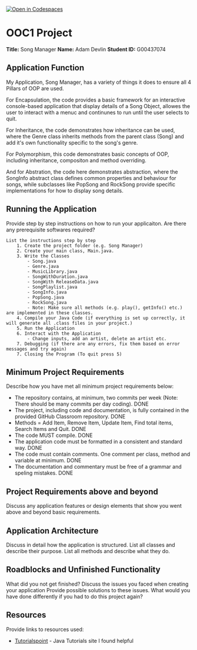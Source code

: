 [![Open in Codespaces](https://classroom.github.com/assets/launch-codespace-2972f46106e565e64193e422d61a12cf1da4916b45550586e14ef0a7c637dd04.svg)](https://classroom.github.com/open-in-codespaces?assignment_repo_id=17263102)
# OOC1 Project

**Title:** Song Manager
**Name:** Adam Devlin 
**Student ID:** G00437074

## Application Function

My Application, Song Manager, has a variety of things it does to ensure all 4 Pillars of OOP are used.

For Encapsulation, the code provides a basic framework for an interactive console-based application that display details of a Song Object, allowes the user to interact with a menuc and continunes to run until the user selects to quit.

For Inheritance, the code demonstrates how inheritance can be used, where the Genre class inherits methods from the parent class (Song) and add it's own functionality specific to the song's genre.

For Polymorphism, this code demonstrates basic concepts of OOP, including inheritance, compositon and method overriding. 

And for Abstration, the code here demonstrates abstraction, where the SongInfo abstract class defines common properties and behaviour for songs, while subclasses like PopSong and RockSong provide specific implementations for how to display song details.


## Running the Application

Provide step by step instructions on how to run your applicaiton. Are there any prerequisite softwares required?

```list
List the instructions step by step
    1. Create the project folder (e.g. Song Manager)
    2. Create your main class, Main.java.
    3. Write the Classes 
        - Song.java
        - Genre.java
        - MusicLibrary.java
        - SongWithDuration.java
        - SongWith ReleaseData.java
        - SongPlaylist.java
        - SongInfo.java
        - PopSong.java
        - RockSong.java
        - Note: Make sure all methods (e.g. play(), getInfo() etc.) are implemented in these classes.
    4. Compile your Java Code (if everything is set up correctly, it will generate all .class files in your project.)
    5. Run the Application
    6. Interact with the Application
        - Change inputs, add an artist, delete an artist etc.
    7. Debugging (if there are any errors, fix them based on error messages and try again)
    7. Closing the Program (To quit press 5)

```

## Minimum Project Requirements

Describe how you have met all minimum project requirements below:

* The repository contains, at minimum, two commits per week (Note: There should be many commits per day coding). DONE
* The project, including code and documentation, is fully contained in the provided GitHub Classroom repository. DONE
* Methods = Add Item, Remove Item, Update Item, Find total items, Search Items and Quit. DONE
* The code MUST compile. DONE
* The application code must be formatted in a consistent and standard way. DONE
* The code must contain comments. One comment per class, method and variable at minimum. DONE
* The documentation and commentary must be free of a grammar and speling mistakes. DONE

## Project Requirements above and beyond

Discuss any application features or design elements that show you went above and beyond basic requirements.

## Application Architecture

Discuss in detail how the application is structured. List all classes and describe their purpose. List all methods and describe what they do.

## Roadblocks and Unfinished Functionality

What did you not get finished? Discuss the issues you faced when creating your application Provide possible solutions to these issues. What would you have done differently if you had to do this project again?

## Resources

Provide links to resources used:

* [Tutorialspoint](https://www.tutorialspoint.com/java/) - Java Tutorials site I found helpful

